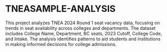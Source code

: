 # TNEASAMPLE-ANALYSIS
This project analyzes TNEA 2024 Round 1 seat vacancy data, focusing on trends in seat availability across colleges and departments. The dataset includes College Name, Department, BC seats, 2023 Cutoff, College Code, and Intake. The analysis identifies patterns to aid students and institutions in making informed decisions for college admissions.
